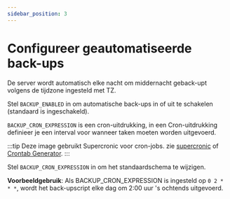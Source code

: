 ```yaml
---
sidebar_position: 3
---
```


# Configureer geautomatiseerde back-ups

De server wordt automatisch elke nacht om middernacht geback-upt volgens de tijdzone ingesteld met TZ.

Stel `BACKUP_ENABLED` in om automatische back-ups in of uit te schakelen (standaard is ingeschakeld).

`BACKUP_CRON_EXPRESSION` is een cron-uitdrukking,
in een Cron-uitdrukking definieer je een interval voor wanneer taken moeten worden uitgevoerd.

:::tip
Deze image gebruikt Supercronic voor cron-jobs.
zie [supercronic](https://github.com/aptible/supercronic#crontab-format)
of [Crontab Generator](https://crontab-generator.org).
:::

Stel `BACKUP_CRON_EXPRESSION` in om het standaardschema te wijzigen.

**Voorbeeldgebruik**: Als BACKUP_CRON_EXPRESSION is ingesteld op `0 2 * * *`,
wordt het back-upscript elke dag om 2:00 uur 's ochtends uitgevoerd.
